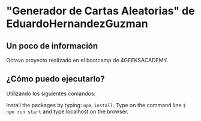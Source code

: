 # "Generador de Cartas Aleatorias" de EduardoHernandezGuzman

## Un poco de información
Octavo proyecto realizado en el bootcamp de 4GEEKSACADEMY.   

## ¿Cómo puedo ejecutarlo?

Utilizando los siguientes comandos:

Install the packages by typing: `npm install`.
Type on the command line `$ npm run start` and type localhost on the browser.
